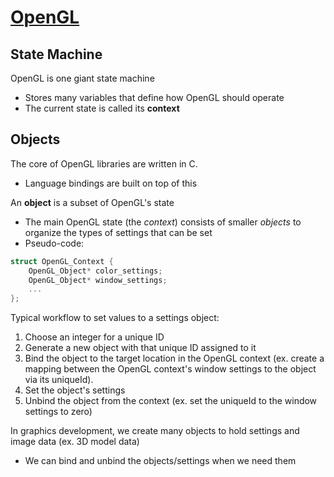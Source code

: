 # [OpenGL](https://learnopengl.com/Getting-started/Creating-a-window)

## State Machine

OpenGL is one giant state machine
* Stores many variables that define how OpenGL should operate
* The current state is called its **context**

## Objects

The core of OpenGL libraries are written in C.
* Language bindings are built on top of this

An **object** is a subset of OpenGL's state
* The main OpenGL state (the *context*) consists of smaller *objects* to organize the types of settings that can be set
* Pseudo-code:
```cpp
struct OpenGL_Context {
    OpenGL_Object* color_settings;
    OpenGL_Object* window_settings;
    ...
};
```

Typical workflow to set values to a settings object:
1. Choose an integer for a unique ID
2. Generate a new object with that unique ID assigned to it
3. Bind the object to the target location in the OpenGL context (ex. create a mapping between the OpenGL context's window settings to the object via its uniqueId).
4. Set the object's settings
5. Unbind the object from the context (ex. set the uniqueId to the window settings to zero)

In graphics development, we create many objects to hold settings and image data (ex. 3D model data)
* We can bind and unbind the objects/settings when we need them